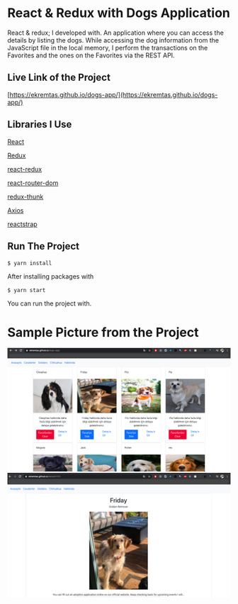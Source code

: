 # React & Redux with Dogs Application 

React & redux; I developed with. An application where you can access the details by listing the dogs.
While accessing the dog information from the JavaScript file in the local memory, I perform the transactions on the Favorites and the ones on the Favorites via the REST API.

## Live Link of the Project

[https://ekremtas.github.io/dogs-app/](https://ekremtas.github.io/dogs-app/)

## Libraries I Use
[React](https://www.npmjs.com/package/react)

[Redux](https://www.npmjs.com/package/redux)

[react-redux](https://www.npmjs.com/package/react-redux)

[react-router-dom](https://www.npmjs.com/package/react-router-dom)

[redux-thunk](https://www.npmjs.com/package/redux-thunk)

[Axios](https://www.npmjs.com/package/axios)

[reactstrap](https://www.npmjs.com/package/reactstrap)

## Run The Project
```
$ yarn install
```
After installing packages with

```
$ yarn start
```
You can run the project with.

# Sample Picture from the Project
![](src/images/project_photo_1.png)
![](src/images/project_photo_2.png)
